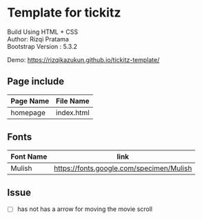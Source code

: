 # Template for tickitz

Build Using HTML + CSS  
Author: Rizqi Pratama  
Bootstrap Version : 5.3.2  
  
Demo: <https://rizqikazukun.github.io/tickitz-template/>

## Page include  

**Page Name** | **File Name**
--------------|--------------
homepage      | index.html

## Fonts

**Font Name** | link
--------------|--------------
Mulish        | <https://fonts.google.com/specimen/Mulish>

## Issue

- [ ] has not has a arrow for moving the movie scroll
